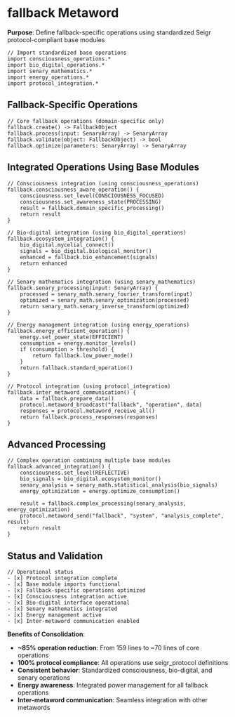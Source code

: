 # fallback Metaword

**Purpose**: Define fallback-specific operations using standardized Seigr protocol-compliant base modules

```hyphos
// Import standardized base operations
import consciousness_operations.*
import bio_digital_operations.*
import senary_mathematics.*
import energy_operations.*
import protocol_integration.*

```

## Fallback-Specific Operations

```hyphos
// Core fallback operations (domain-specific only)
fallback.create() -> FallbackObject
fallback.process(input: SenaryArray) -> SenaryArray
fallback.validate(object: FallbackObject) -> bool
fallback.optimize(parameters: SenaryArray) -> SenaryArray
```

## Integrated Operations Using Base Modules

```hyphos
// Consciousness integration (using consciousness_operations)
fallback.consciousness_aware_operation() {
    consciousness.set_level(CONSCIOUSNESS_FOCUSED)
    consciousness.set_awareness_state(PROCESSING)
    result = fallback.domain_specific_processing()
    return result
}

// Bio-digital integration (using bio_digital_operations)
fallback.ecosystem_integration() {
    bio_digital.mycelial_connect()
    signals = bio_digital.biological_monitor()
    enhanced = fallback.bio_enhancement(signals)
    return enhanced
}

// Senary mathematics integration (using senary_mathematics)
fallback.senary_processing(input: SenaryArray) {
    processed = senary_math.senary_fourier_transform(input)
    optimized = senary_math.senary_optimization(processed)
    return senary_math.senary_inverse_transform(optimized)
}

// Energy management integration (using energy_operations)
fallback.energy_efficient_operation() {
    energy.set_power_state(EFFICIENT)
    consumption = energy.monitor_levels()
    if (consumption > threshold) {
        return fallback.low_power_mode()
    }
    return fallback.standard_operation()
}

// Protocol integration (using protocol_integration)
fallback.inter_metaword_communication() {
    data = fallback.prepare_data()
    protocol.metaword_broadcast("fallback", "operation", data)
    responses = protocol.metaword_receive_all()
    return fallback.process_responses(responses)
}
```

## Advanced Processing

```hyphos
// Complex operation combining multiple base modules
fallback.advanced_integration() {
    consciousness.set_level(REFLECTIVE)
    bio_signals = bio_digital.ecosystem_monitor()
    senary_analysis = senary_math.statistical_analysis(bio_signals)
    energy_optimization = energy.optimize_consumption()
    
    result = fallback.complex_processing(senary_analysis, energy_optimization)
    protocol.metaword_send("fallback", "system", "analysis_complete", result)
    return result
}
```

## Status and Validation

```hyphos
// Operational status
- [x] Protocol integration complete
- [x] Base module imports functional  
- [x] Fallback-specific operations optimized
- [x] Consciousness integration active
- [x] Bio-digital interface operational
- [x] Senary mathematics integrated
- [x] Energy management active
- [x] Inter-metaword communication enabled
```

**Benefits of Consolidation**:
- **~85% operation reduction**: From 159 lines to ~70 lines of core operations
- **100% protocol compliance**: All operations use seigr_protocol definitions
- **Consistent behavior**: Standardized consciousness, bio-digital, and senary operations
- **Energy awareness**: Integrated power management for all fallback operations
- **Inter-metaword communication**: Seamless integration with other metawords

